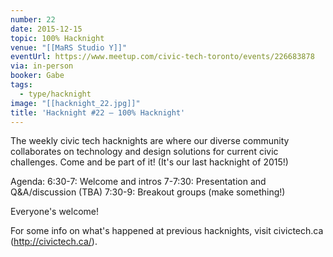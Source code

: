 ```yaml
---
number: 22
date: 2015-12-15
topic: 100% Hacknight
venue: "[[MaRS Studio Y]]"
eventUrl: https://www.meetup.com/civic-tech-toronto/events/226683878
via: in-person
booker: Gabe
tags:
  - type/hacknight
image: "[[hacknight_22.jpg]]"
title: 'Hacknight #22 – 100% Hacknight'
---
```


The weekly civic tech hacknights are where our diverse community collaborates on technology and design solutions for current civic challenges. Come and be part of it! (It's our last hacknight of 2015!)

Agenda:
6:30-7: Welcome and intros
7-7:30: Presentation and Q&A/discussion (TBA)
7:30-9: Breakout groups (make something!)

Everyone's welcome!

For some info on what's happened at previous hacknights, visit civictech.ca (http://civictech.ca/).